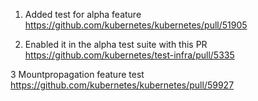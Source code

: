 1. Added test for alpha feature 
https://github.com/kubernetes/kubernetes/pull/51905

2. Enabled it in the alpha test suite with this PR
https://github.com/kubernetes/test-infra/pull/5335

3 Mountpropagation feature test 
https://github.com/kubernetes/kubernetes/pull/59927
